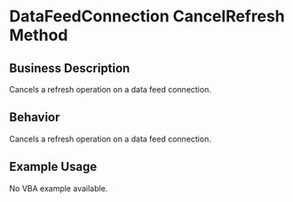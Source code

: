 # DataFeedConnection CancelRefresh Method

## Business Description
Cancels a refresh operation on a data feed connection.

## Behavior
Cancels a refresh operation on a data feed connection.

## Example Usage
No VBA example available.